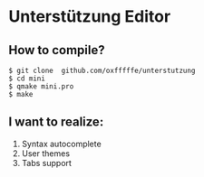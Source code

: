 # Unterstützung Editor

## How to compile?

```
$ git clone  github.com/oxfffffe/unterstutzung
$ cd mini
$ qmake mini.pro
$ make
```

## I want to realize:
1) Syntax autocomplete
2) User themes
3) Tabs support
